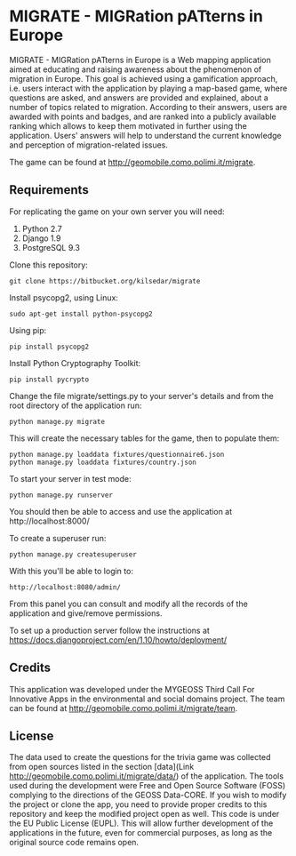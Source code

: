 # MIGRATE - MIGRation pATterns in Europe

MIGRATE - MIGRation pATterns in Europe is a Web mapping application aimed at educating and raising awareness about the phenomenon of migration in Europe. This goal is achieved using a gamification approach, i.e. users interact with the application by playing a map-based game, where questions are asked, and answers are provided and explained, about a number of topics related to migration. According to their answers, users are awarded with points and badges, and are ranked into a publicly available ranking which allows to keep them motivated in further using the application. Users' answers will help to understand the current knowledge and perception of migration-related issues.

The game can be found at http://geomobile.como.polimi.it/migrate.


## Requirements

For replicating the game on your own server you will need:

1. Python 2.7
2. Django 1.9
3. PostgreSQL 9.3

Clone this repository:
```
git clone https://bitbucket.org/kilsedar/migrate
```

Install psycopg2, using Linux:
```
sudo apt-get install python-psycopg2
```

Using pip:
```
pip install psycopg2
```

Install Python Cryptography Toolkit:
```
pip install pycrypto
```

Change the file migrate/settings.py to your server's details and from the root directory of the application run:
```
python manage.py migrate
```

This will create the necessary tables for the game, then to populate them:
```
python manage.py loaddata fixtures/questionnaire6.json
python manage.py loaddata fixtures/country.json
```

To start your server in test mode:
```
python manage.py runserver
```

You should then be able to access and use the application at http://localhost:8000/

To create a superuser run:
```
python manage.py createsuperuser
```

With this you'll be able to login to:
```
http://localhost:8080/admin/
```

From this panel you can consult and modify all the records of the application and give/remove permissions.

To set up a production server follow the instructions at https://docs.djangoproject.com/en/1.10/howto/deployment/


## Credits

This application was developed under the MYGEOSS Third Call For Innovative Apps in the environmental and social domains project. The team can be found at http://geomobile.como.polimi.it/migrate/team.


## License

The data used to create the questions for the trivia game was collected from open sources listed in the section [data](Link http://geomobile.como.polimi.it/migrate/data/) of the application.
The tools used during the development were Free and Open Source Software (FOSS) complying to the directions of the GEOSS Data-CORE.
If you wish to modify the project or clone the app, you need to provide proper credits to this repository and keep the modified project open as well. This code is under the EU Public License (EUPL).
This will allow further development of the applications in the future, even for commercial purposes, as long as the original source code remains open.
